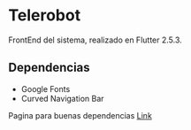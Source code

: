 # Telerobot

FrontEnd del sistema, realizado en Flutter 2.5.3.

## Dependencias
- Google Fonts
- Curved Navigation Bar

Pagina para buenas dependencias [Link](https://fluttergems.dev/bottom-navigation-bar/)